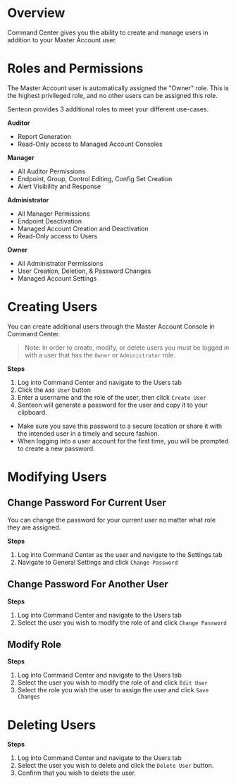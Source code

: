 # Overview
Command Center gives you the ability to create and manage users in addition to your Master Account user. 

# Roles and Permissions

The Master Account user is automatically assigned the "Owner" role. This is the highest privileged role, and no other users can be assigned this role.

Senteon provides 3 additional roles to meet your different use-cases.

**Auditor**
  * Report Generation
  * Read-Only access to Managed Account Consoles
 
**Manager**
  * All Auditor Permissions
  * Endpoint, Group, Control Editing, Config Set Creation
  * Alert Visibility and Response

 **Administrator**
   * All Manager Permissions 
   * Endpoint Deactivation
   * Managed Account Creation and Deactivation
   * Read-Only access to Users

**Owner**
  * All Administrator Permissions
  * User Creation, Deletion, & Password Changes
  * Managed Account Settings

# Creating Users

You can create additional users through the Master Account Console in Command Center. 
> Note: In order to create, modify, or delete users you must be logged in with a user that has the `Owner` or `Administrator` role.

**Steps**
1. Log into Command Center and navigate to the Users tab
2. Click the `Add User` button
3. Enter a username and the role of the user, then click `Create User`
4. Senteon will generate a password for the user and copy it to your clipboard.

- Make sure you save this password to a secure location or share it with the intended user in a timely and secure fashion.
- When logging into a user account for the first time, you will be prompted to create a new password.

# Modifying Users

## Change Password For Current User
You can change the password for your current user no matter what role they are assigned.

**Steps**
1. Log into Command Center as the user and navigate to the Settings tab
2. Navigate to General Settings and click `Change Password`

## Change Password For Another User
**Steps**
1. Log into Command Center and navigate to the Users tab
2. Select the user you wish to modify the role of and click `Change Password`

## Modify Role
**Steps**
1. Log into Command Center and navigate to the Users tab
2. Select the user you wish to modify the role of and click `Edit User`
3. Select the role you wish the user to assign the user and click `Save Changes`

# Deleting Users
**Steps**
1. Log into Command Center and navigate to the Users tab
2. Select the user you wish to delete and click the `Delete User` button.
3. Confirm that you wish to delete the user.

